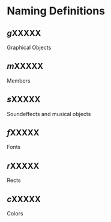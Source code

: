 # Naming Definitions

## *g*XXXXX

Graphical Objects

## *m*XXXXX

Members

## *s*XXXXX

Soundeffects and musical objects

## *f*XXXXX

Fonts

## *r*XXXXX

Rects

## *c*XXXXX

Colors
